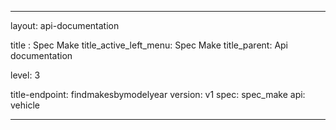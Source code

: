 ---

layout: api-documentation

title : Spec Make
title_active_left_menu: Spec Make
title_parent: Api documentation

level: 3


title-endpoint: findmakesbymodelyear
version: v1
spec: spec_make
api: vehicle

---